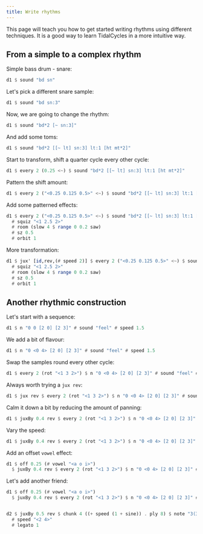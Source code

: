 ```yaml
---
title: Write rhythms
---
```


This page will teach you how to get started writing rhythms using different techniques. It is a good way to learn TidalCycles in a more intuitive way.

## From a simple to a complex rhythm

Simple bass drum - snare:
```haskell
d1 $ sound "bd sn"
```

Let's pick a different snare sample:
```haskell
d1 $ sound "bd sn:3"
```

Now, we are going to change the rhythm:
```haskell
d1 $ sound "bd*2 [~ sn:3]"
```

And add some toms:
```haskell
d1 $ sound "bd*2 [[~ lt] sn:3] lt:1 [ht mt*2]"
```

Start to transform, shift a quarter cycle every other cycle:
```haskell
d1 $ every 2 (0.25 <~) $ sound "bd*2 [[~ lt] sn:3] lt:1 [ht mt*2]"
```

Pattern the shift amount:
```haskell
d1 $ every 2 ("<0.25 0.125 0.5>" <~) $ sound "bd*2 [[~ lt] sn:3] lt:1 [ht mt*2]"
```

Add some patterned effects:
```haskell
d1 $ every 2 ("<0.25 0.125 0.5>" <~) $ sound "bd*2 [[~ lt] sn:3] lt:1 [ht mt*2]"
  # squiz "<1 2.5 2>"
  # room (slow 4 $ range 0 0.2 saw)
  # sz 0.5
  # orbit 1
```

More transformation:
```haskell
d1 $ jux' [id,rev,(# speed 2)] $ every 2 ("<0.25 0.125 0.5>" <~) $ sound "bd*2 [[~ lt] sn:3] lt:1 [ht mt*2]"
  # squiz "<1 2.5 2>"
  # room (slow 4 $ range 0 0.2 saw)
  # sz 0.5
  # orbit 1
```

## Another rhythmic construction

Let's start with a sequence:
```haskell
d1 $ n "0 0 [2 0] [2 3]" # sound "feel" # speed 1.5
```

We add a bit of flavour:
```haskell
d1 $ n "0 <0 4> [2 0] [2 3]" # sound "feel" # speed 1.5
```

Swap the samples round every other cycle:
```haskell
d1 $ every 2 (rot "<1 3 2>") $ n "0 <0 4> [2 0] [2 3]" # sound "feel" # speed 1.5
```

Always worth trying a `jux rev`:
```haskell
d1 $ jux rev $ every 2 (rot "<1 3 2>") $ n "0 <0 4> [2 0] [2 3]" # sound "feel" # speed 1.5
```

Calm it down a bit by reducing the amount of panning:
```haskell
d1 $ juxBy 0.4 rev $ every 2 (rot "<1 3 2>") $ n "0 <0 4> [2 0] [2 3]" # sound "feel" # speed 1.5
```
Vary the speed:
```haskell
d1 $ juxBy 0.4 rev $ every 2 (rot "<1 3 2>") $ n "0 <0 4> [2 0] [2 3]" # sound "feel" # speed "1.75 2"
```

Add an offset `vowel` effect:
```haskell
d1 $ off 0.25 (# vowel "<a o i>")
  $ juxBy 0.4 rev $ every 2 (rot "<1 3 2>") $ n "0 <0 4> [2 0] [2 3]" # sound "feel" # speed "1.75 2"
```

Let's add another friend:
```haskell
d1 $ off 0.25 (# vowel "<a o i>")
  $ juxBy 0.4 rev $ every 2 (rot "<1 3 2>") $ n "0 <0 4> [2 0] [2 3]" # sound "feel" # speed "1.75 2"


d2 $ juxBy 0.5 rev $ chunk 4 ((+ speed (1 + sine)) . ply 8) $ note "3(3,8)" # sound "bass"
  # speed "<2 4>"
  # legato 1
```

